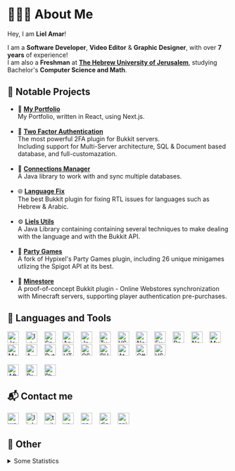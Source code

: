 # 👨🏻‍💻 About Me
Hey, I am <b>Liel Amar</b>!

I am a <b>Software Developer</b>, <b>Video Editor</b> & <b>Graphic Designer</b>, with over <b>7 years</b> of experience!<br>
I am also a <b>Freshman</b> at <b>[The Hebrew University of Jerusalem](https://en.huji.ac.il/en)</b>, studying Bachelor's <b>Computer Science and Math</b>.


## 📝 Notable Projects
- 📁 [**My Portfolio**](https://lielamar.com)
    <br>My Portfolio, written in React, using Next.js.
    <br><br>
- 🔐 [**Two Factor Authentication**](https://github.com/LielAmar/2FA)
    <br>The most powerful 2FA plugin for Bukkit servers.
    <br>Including support for Multi-Server architecture, SQL & Document based database, and full-customazation.
    <br><br>
- 🔌 [**Connections Manager**](https://github.com/LielAmar/Connections-Manager)
    <br>A Java library to work with and sync multiple databases.
    <br><br>
- 🌐 [**Language Fix**](https://github.com/LielAmar/LanguageFix)
    <br>The best Bukkit plugin for fixing RTL issues for languages such as Hebrew & Arabic.
    <br><br>
- ⚙ [**Liels Utils**](https://github.com/LielAmar/LielsUtils)
    <br>A Java Library containing containing several techniques to make dealing with the language and with the Bukkit API.
    <br><br>
- 🎉 [**Party Games**](https://github.com/LielAmar/Party-Games)
    <br>A fork of Hypixel's Party Games plugin, including 26 unique minigames utlizing the Spigot API at its best.
    <br><br>
- 🏬 [**Minestore**](https://github.com/LielAmar/Minestore)
    <br>A proof-of-concept Bukkit plugin - Online Webstores synchronization with Minecraft servers, supporting player authentication pre-purchases.

## 🔨 Languages and Tools
<div align="left">
  <img alt="Java"       width="26px" src="https://lielamar.com/svgs/java.svg" />&nbsp;&nbsp;&nbsp;
  <img alt="IntelliJ"   width="26px" src="https://lielamar.com/svgs/intellij.svg" />&nbsp;&nbsp;&nbsp;
  <img alt="Spring"     width="26px" src="https://lielamar.com/svgs/spring.svg" />&nbsp;&nbsp;&nbsp;
  <img alt="Android"    width="26px" src="https://lielamar.com/svgs/android.svg" />&nbsp;&nbsp;&nbsp;
  <img alt="JavaScript" width="26px" src="https://lielamar.com/svgs/javascript.svg" />&nbsp;&nbsp;&nbsp;
  <img alt="TypeScript" width="26px" src="https://lielamar.com/svgs/typescript.svg" />&nbsp;&nbsp;&nbsp;
  <img alt="VSCode"     width="26px" src="https://lielamar.com/svgs/vscode.svg" />&nbsp;&nbsp;&nbsp;
  <img alt="NodeJS"     width="26px" src="https://lielamar.com/svgs/nodejs.svg" />&nbsp;&nbsp;&nbsp;
  <img alt="Express"    width="26px" src="https://lielamar.com/svgs/express.svg" />&nbsp;&nbsp;&nbsp;
  <img alt="React"      width="26px" src="https://lielamar.com/svgs/react.svg" />&nbsp;&nbsp;&nbsp;
  <img alt="NextJS"     width="26px" src="https://lielamar.com/svgs/nextjs.svg" />&nbsp;&nbsp;&nbsp;
  <img alt="MySQL"      width="26px" src="https://lielamar.com/svgs/mysql.svg" />&nbsp;&nbsp;&nbsp;
  <img alt="MongoDB"    width="26px" src="https://lielamar.com/svgs/mongodb.svg" />&nbsp;&nbsp;&nbsp;
  <img alt="AWS"        width="26px" src="https://lielamar.com/svgs/aws.svg" />&nbsp;&nbsp;&nbsp;
  <img alt="Python"     width="26px" src="https://lielamar.com/svgs/python.svg" />&nbsp;&nbsp;&nbsp;
  <img alt="HTML5"      width="26px" src="https://lielamar.com/svgs/html5.svg" />&nbsp;&nbsp;&nbsp;
  <img alt="CSS3"       width="26px" src="https://lielamar.com/svgs/css3.svg" />&nbsp;&nbsp;&nbsp;
  <img alt="PHP"        width="26px" src="https://lielamar.com/svgs/php.svg" />&nbsp;&nbsp;&nbsp;
  <img alt="Atom"       width="26px" src="https://lielamar.com/svgs/atom.svg" />&nbsp;&nbsp;&nbsp;
  <img alt="C#"         width="26px" src="https://lielamar.com/svgs/csharp.svg" />&nbsp;&nbsp;&nbsp;
  <img alt="VS"         width="26px" src="https://lielamar.com/svgs/vs.svg" />&nbsp;&nbsp;&nbsp;
<!--   <img alt="Linux"      width="26px" src="https://lielamar.com/svgs/linux.svg" />&nbsp;&nbsp;&nbsp; -->
</div>

<br>

<div align="left">
  <img alt="After Effects" width="26px" src="https://lielamar.com/svgs/aftereffects.svg" />&nbsp;&nbsp;&nbsp;
  <img alt="Premiere Pro"  width="26px" src="https://lielamar.com/svgs/premierepro.svg" />&nbsp;&nbsp;&nbsp;
  <img alt="Photoshop"     width="26px" src="https://lielamar.com/svgs/photoshop.svg" />&nbsp;&nbsp;&nbsp;
</div>


## 📬 Contact me
<div align="left">
  <a href="https://lielamar.com">                     <img alt="website"  width="26px" src="https://lielamar.com/svgs/website.svg"/></a>&nbsp;&nbsp;&nbsp;
  <a href="https://www.linkedin.com/in/liel-amar/">   <img alt="linkedin" width="26px" src="https://lielamar.com/svgs/linkedin_colored.svg"/></a>&nbsp;&nbsp;&nbsp;
  <a href="https://twitter.com/IamLielAmar">          <img alt="twitter"  width="26px" src="https://lielamar.com/svgs/twitter_colored.svg"/></a>&nbsp;&nbsp;&nbsp;
  <a href="https://www.youtube.com/c/LielAmar">       <img alt="youtube"  width="26px" src="https://lielamar.com/svgs/youtube_colored.svg"/></a>&nbsp;&nbsp;&nbsp;
  <a href="https://www.npmjs.com/~lielamar">          <img alt="npm"      width="26px" src="https://lielamar.com/svgs/npm_colored.svg"/></a>&nbsp;&nbsp;&nbsp;
  <a href="https://discord.gg/NzgBrqR">               <img alt="discord"  width="26px" src="https://lielamar.com/svgs/discord.svg"/></a>&nbsp;&nbsp;&nbsp;
  <a href="https://www.spigotmc.org/members/446937/"> <img alt="spigot"   width="26px" src="https://lielamar.com/svgs/spigot_colored.svg"/></a>&nbsp;&nbsp;&nbsp;
</div>


## 🌟 Other
<details>
  <summary>Some Statistics</summary>
  <div align="center">
    <img height="175rem" alt="GitHub Stats" src="https://github-readme-stats.vercel.app/api?username=LielAmar&count_private=true&show_icons=true&theme=dark" />
    &nbsp;&nbsp;
    <img height="175rem" alt="GitHub Language Stats" src="https://github-readme-stats.vercel.app/api/top-langs/?username=LielAmar&theme=dark&layout=compact&langs_count=6" />
  </div>
</details>


<!--  Links and stuff -->
[discord]: https://discord.gg/NzgBrqR
[website]: https://lielamar.com
[twitter]: https://twitter.com/IamLielAmar
[youtube]: https://www.youtube.com/c/LielAmar
[spigot]: https://www.spigotmc.org/members/446937/
[linkedin]: https://www.linkedin.com/in/liel-amar/
[npm]: https://www.npmjs.com/~lielamar
